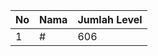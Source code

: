 | No | Nama            | Jumlah Level |
|----|-----------------|--------------|
| 1  | #    |    606        |

